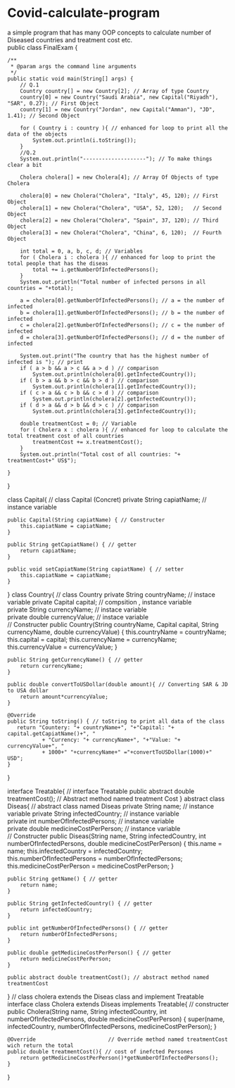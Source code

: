 # Covid-calculate-program
a simple program that has many OOP concepts to calculate number of Diseased countries and treatment cost etc.  
public class FinalExam {

    /**
     * @param args the command line arguments
     */
    public static void main(String[] args) {
        // Q.1 
        Country country[] = new Country[2]; // Array of type Country 
        country[0] = new Country("Saudi Arabia", new Capital("Riyadh"), "SAR", 0.27); // First Object 
        country[1] = new Country("Jordan", new Capital("Amman"), "JD", 1.41); // Second Object 
        
        for ( Country i : country ){ // enhanced for loop to print all the data of the objects 
            System.out.println(i.toString());
        }
        //Q.2 
        System.out.println("--------------------"); // To make things clear a bit 
        
        Cholera cholera[] = new Cholera[4]; // Array Of Objects of type Cholera
        
        cholera[0] = new Cholera("Cholera", "Italy", 45, 120); // First Object 
        cholera[1] = new Cholera("Cholera", "USA", 52, 120);   // Second Object 
        cholera[2] = new Cholera("Cholera", "Spain", 37, 120); // Third Object
        cholera[3] = new Cholera("Cholera", "China", 6, 120);  // Fourth Object 
        
        int total = 0, a, b, c, d; // Variables 
        for ( Cholera i : cholera ){ // enhanced for loop to print the total people that has the diseas 
            total += i.getNumberOfInfectedPersons();
        }
        System.out.println("Total number of infected persons in all countries = "+total);
        
        a = cholera[0].getNumberOfInfectedPersons(); // a = the number of infected  
        b = cholera[1].getNumberOfInfectedPersons(); // b = the number of infected  
        c = cholera[2].getNumberOfInfectedPersons(); // c = the number of infected  
        d = cholera[3].getNumberOfInfectedPersons(); // d = the number of infected  
        
        System.out.print("The country that has the highest number of infected is "); // print 
        if ( a > b && a > c && a > d ) // comparison 
            System.out.println(cholera[0].getInfectedCountry());
        if ( b > a && b > c && b > d ) // comparison 
            System.out.println(cholera[1].getInfectedCountry());
        if ( c > a && c > b && c > d ) // comparison 
            System.out.println(cholera[2].getInfectedCountry());
        if ( d > a && d > b && d > c ) // comparison 
            System.out.println(cholera[3].getInfectedCountry());
        
        double treatmentCost = 0; // Variable 
        for ( Cholera x : cholera ){ // enhanced for loop to calculate the total treatment cost of all countries 
            treatmentCost += x.treatmentCost();
        }
        System.out.println("Total cost of all countries: "+ treatmentCost+" US$"); 
        
    }
    
}

class Capital{ // class Capital (Concret)
    private String capiatName; // instance variable 

    public Capital(String capiatName) { // Constructer 
        this.capiatName = capiatName;
    }

    public String getCapiatName() { // getter
        return capiatName;
    }

    public void setCapiatName(String capiatName) { // setter 
        this.capiatName = capiatName;
    }
    
}
class Country{ // class Country 
    private String countryName; // instace variable 
    private Capital capital; // compsition , instance variable  
    private String currencyName; // instace variable  
    private double currencyValue; // instace variable  
    // Constructer 
    public Country(String countryName, Capital capital, String currencyName, double currencyValue) {
        this.countryName = countryName;
        this.capital = capital;
        this.currencyName = currencyName;
        this.currencyValue = currencyValue;
    }

    public String getCurrencyName() { // getter 
        return currencyName;
    }
    
    public double convertToUSDollar(double amount){ // Converting SAR & JD to USA dollar 
        return amount*currencyValue; 
    }

    @Override
    public String toString() { // toString to print all data of the class 
       return "Countery: "+ countryName+", "+"Capital: "+ capital.getCapiatName()+", "
               + "Currency: "+ currencyName+", "+"Value: "+ currencyValue+", "
               + 1000+" "+currencyName+" ="+convertToUSDollar(1000)+" USD";
    }
}

interface Treatable{ // interface Treatable
    public abstract double treatmentCost(); // Abstract method named treatment Cost
}
abstract class Diseas{ // abstract class named Diseas
    private String name; // instance variable 
    private String infectedCountry;  // instance variable  
    private int numberOfInfectedPersons; // instance variable  
    private double medicineCostPerPerson; // instance variable  
    // Constructer 
    public Diseas(String name, String infectedCountry, int numberOfInfectedPersons, double medicineCostPerPerson) {
        this.name = name;
        this.infectedCountry = infectedCountry;
        this.numberOfInfectedPersons = numberOfInfectedPersons;
        this.medicineCostPerPerson = medicineCostPerPerson;
    }

    public String getName() { // getter 
        return name;
    }

    public String getInfectedCountry() { // getter 
        return infectedCountry;
    }

    public int getNumberOfInfectedPersons() { // getter 
        return numberOfInfectedPersons;
    }

    public double getMedicineCostPerPerson() { // getter 
        return medicineCostPerPerson;
    }
    
    public abstract double treatmentCost(); // abstract method named treatmentCost
}
// class cholera extends the Diseas class and implement Treatable interface 
class Cholera extends Diseas implements Treatable{ 
    // constructer 
    public Cholera(String name, String infectedCountry, int numberOfInfectedPersons, double medicineCostPerPerson) {
        super(name, infectedCountry, numberOfInfectedPersons, medicineCostPerPerson);
    }
    
    @Override                       // Override method named treatmentCost wich return the total 
    public double treatmentCost(){ // cost of inefcted Persones 
        return getMedicineCostPerPerson()*getNumberOfInfectedPersons();
    }
}
